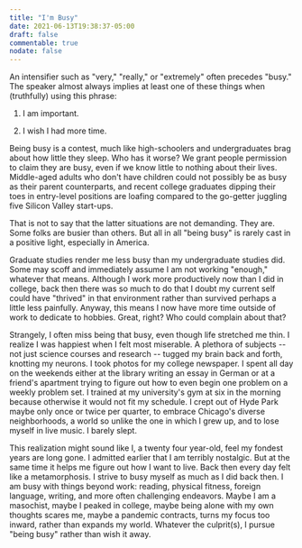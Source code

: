 ```yaml
---
title: "I'm Busy"
date: 2021-06-13T19:38:37-05:00
draft: false
commentable: true
nodate: false
---
```

An intensifier such as "very," "really," or "extremely" often precedes "busy." The speaker almost always implies at least one of these things when (truthfully) using this phrase:

1. I am important.

2. I wish I had more time.

Being busy is a contest, much like high-schoolers and undergraduates brag about how little they sleep. Who has it worse? We grant people permission to claim they are busy, even if we know little to nothing about their lives. Middle-aged adults who don't have children could not possibly be as busy as their parent counterparts, and recent college graduates dipping their toes in entry-level positions are loafing compared to the go-getter juggling five Silicon Valley start-ups. 

That is not to say that the latter situations are not demanding. They are. Some folks are busier than others. But all in all "being busy" is rarely cast in a positive light, especially in America. 

Graduate studies render me less busy than my undergraduate studies did. Some may scoff and immediately assume I am not working "enough," whatever that means. Although I work more productively now than I did in college, back then there was so much to do that I doubt my current self could have "thrived" in that environment rather than survived perhaps a little less painfully. Anyway, this means I now have more time outside of work to dedicate to hobbies. Great, right? Who could complain about that?

Strangely, I often miss being that busy, even though life stretched me thin. I realize I was happiest when I felt most miserable. A plethora of subjects -- not just science courses and research -- tugged my brain back and forth, knotting my neurons. I took photos for my college newspaper. I spent all day on the weekends either at the library writing an essay in German or at a friend's apartment trying to figure out how to even begin one problem on a weekly problem set. I trained at my university's gym at six in the morning because otherwise it would not fit my schedule. I crept out of Hyde Park maybe only once or twice per quarter, to embrace Chicago's diverse neighborhoods, a world so unlike the one in which I grew up, and to lose myself in live music. I barely slept.

This realization might sound like I, a twenty four year-old, feel my fondest years are long gone. I admitted earlier that I am terribly nostalgic. But at the same time it helps me figure out how I want to live. Back then every day felt like a metamorphosis. I strive to busy myself as much as I did back then. I am busy with things beyond work: reading, physical fitness, foreign language, writing, and more often challenging endeavors. Maybe I am a masochist, maybe I peaked in college, maybe being alone with my own thoughts scares me, maybe a pandemic contracts, turns my focus too inward, rather than expands my world. Whatever the culprit(s), I pursue "being busy" rather than wish it away.
